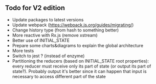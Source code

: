 ## Todo for V2 edition
- Update packages to latest versions
- Update webpack (https://webpack.js.org/guides/migrating/)
- Change history type (from hash to something better)
- More reactive with Rx.js (remove xstream)
- Better use of INITIAL_STATE
- Prepare some charts&diagrams to explain the global architecture
- More tests
- Switch to jest ? (instead of enzyme)
- Partitioning the reducers (based on INITIAL_STATE root properties): every reducer must receive only its part of state (or output its part of state?). Probably output it's better since it can happen that input is necessary to access different part of the state
